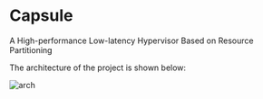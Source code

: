 # Capsule

A High-performance Low-latency Hypervisor Based on Resource Partitioning

The architecture of the project is shown below:

![arch]()
